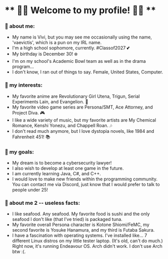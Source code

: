 # ** 🌙🌐 Welcome to my profile! 🌙🌐 **
### 💙 about me: 
- My name is Vivi, but you may see me occasionally using the name, 'vaevictis', which is a pun on my IRL name.
- I'm a high school sophomore, currently. #Classof2027 💕
- My birthday is December 30! ❄️
- I'm on my school's Academic Bowl team as well as in the drama program...
- I don't know, I ran out of things to say. Female, United States, Computer.

### 💛 my interests: 
- My favorite anime are Revolutionary Girl Utena, Trigun, Serial Experiments Lain, and Evangelion. 🌹
- My favorite video game series are Persona/SMT, Ace Attorney, and Project Diva. 🎮
- I like a wide variety of music, but my favorite artists are My Chemical Romance, Kenshi Yonezu, and Chappell Roan. 🎶
- I don't read much anymore, but I love dystopia novels, like 1984 and Fahrenheit 451! 📚

### 🤍 my goals:
- My dream is to become a cybersecurity lawyer!
- I also wish to develop at least one game in the future.
- I am currently learning Java, C#, and C++.
- I would love to make new friends within the programming community. You can contact me via Discord, just know that I would prefer to talk to people under 25!


### 🖤 about me 2 -- useless facts:
- I like seafood. Any seafood. My favorite food is sushi and the only seafood I don't like (that I've tried) is packaged tuna.
- My favorite overall Persona character is Kotone Shiomi/FeMC, my second favorite is Yosuke Hanamura, and my third is Futaba Sakura.
- I have a fascination with operating systems. I've installed like... 7 different Linux distros on my little tester laptop. (It's old, can't do much.) Right now, it's running Endeavour OS. Arch didn't work. I don't use Arch btw :(.


